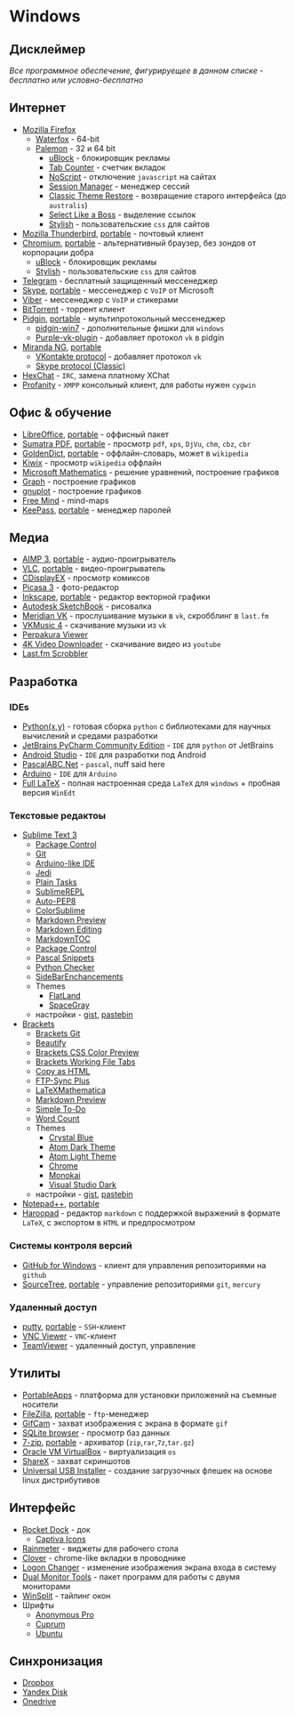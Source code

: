# Windows

## Дисклеймер
*Все программное обеспечение, фигурируещее в данном списке - бесплатно или условно-бесплатно*

## Интернет
- [Mozilla Firefox](https://www.mozilla.org/en-US/firefox/desktop/)
	- [Waterfox](https://www.waterfoxproject.org/) - 64-bit
	- [Palemon](http://www.palemoon.org/) - 32 и 64 bit
		+ [uBlock](https://addons.mozilla.org/en-US/firefox/addon/ublock/) - блокировщик рекламы
		+ [Tab Counter](https://addons.mozilla.org/en-US/firefox/addon/tab-counter/?src=api) - счетчик вкладок
		+ [NoScript](https://addons.mozilla.org/en-US/firefox/addon/noscript/?src=search) - отключение `javascript` на сайтах
		+ [Session Manager](https://addons.mozilla.org/en-US/firefox/addon/session-manager/?src=ss) - менеджер сессий
		+ [Classic Theme Restore](https://addons.mozilla.org/en-US/firefox/addon/classicthemerestorer/?src=ss) - возвращение старого интерфейса (до `australis`)
		+ [Select Like a Boss](https://addons.mozilla.org/en-US/firefox/addon/select-like-a-boss/?src=api) - выделение ссылок
		+ [Stylish](https://addons.mozilla.org/en-US/firefox/addon/stylish/?src=ss) - пользовательские `css` для сайтов
-  [Mozilla Thunderbird](https://www.mozilla.org/ru/thunderbird), [portable](http://portableapps.com/apps/internet/thunderbird_portable) - почтовый клиент
-  [Chromium](https://chocolatey.org/packages/chromium), [portable](https://download-chromium.appspot.com/) - альтернативный браузер, без зондов от корпорации добра
	+  [uBlock](https://chrome.google.com/webstore/detail/ublock/epcnnfbjfcgphgdmggkamkmgojdagdnn) - блокировщик рекламы
	+  [Stylish](https://chrome.google.com/webstore/detail/stylish/fjnbnpbmkenffdnngjfgmeleoegfcffe) - пользовательские `css` для сайтов
-  [Telegram](https://telegram.org/) - бесплатный защищенный мессенеджер
-  [Skype](http://www.skype.com/en/), [portable](http://portableapps.com/apps/internet/skype_portable) - мессенеджер с `VoIP` от Microsoft
-  [Viber](http://www.viber.com/en/) - мессенеджер с `VoIP` и стикерами
-  [BitTorrent](http://www.bittorrent.com/bittorrent-pro/compare) - торрент клиент
-  [Pidgin](https://pidgin.im/), [portable](http://portableapps.com/apps/internet/pidgin_portable) - мультипротокольный мессенеджер
	+  [pidgin-win7](https://github.com/eionrobb/pidgin-win7) - дополнительные фишки для `windows`
	+  [Purple-vk-plugin](https://bitbucket.org/olegoandreev/purple-vk-plugin) - добавляет протокол `vk` в pidgin
- [Miranda NG](http://www.miranda-ng.org/en/), [portable](http://portableapps.com/apps/internet/miranda-ng-portable)
	- [VKontakte protocol](http://wiki.miranda-ng.org/index.php?title=Plugin:VKontakte/en) - добавляет протокол `vk`
	- [Skype protocol (Classic)](http://wiki.miranda-ng.org/index.php?title=Plugin:SkypeClassic/en)
- [HexChat](http://hexchat.github.io/) - `IRC`, замена платному XChat
- [Profanity](http://www.profanity.im/index.html) - `XMPP` консольный клиент, для работы нужен `cygwin`

## Офис & обучение
-  [LibreOffice](https://www.libreoffice.org/), [portable](http://portableapps.com/apps/office/libreoffice_portable) - оффисный пакет
-  [Sumatra PDF](http://www.sumatrapdfreader.org/free-pdf-reader.html), [portable](http://portableapps.com/apps/office/sumatra_pdf_portable) - просмотр `pdf`, `xps`, `DjVu`, `chm`, `cbz`, `cbr` 
-  [GoldenDict](http://goldendict.org/), [portable](http://portableapps.com/apps/education/goldendict_portable) - оффлайн-словарь, может в `wikipedia`
-  [Kiwix](https://sourceforge.net/projects/kiwix/?source=directory) - просмотр `wikipedia` оффлайн
-  [Microsoft Mathematics](http://www.microsoft.com/ru-RU/download/details.aspx?id=15702) - решение уравнений, построение графиков
-  [Graph](http://www.padowan.dk/) - построение графиков
-  [gnuplot](http://gnuplot.sourceforge.net/) - построение графиков
-  [Free Mind](http://freemind.sourceforge.net/wiki/index.php/Download) - mind-maps
-  [KeePass](http://keepass.info/), [portable](http://portableapps.com/apps/utilities/keepass_portable) - менеджер паролей

## Медиа
-  [AIMP 3](http://www.aimp.ru/), [portable](http://portableapps.com/apps/music_video/aimp-portable) - аудио-проигрыватель
-  [VLC](http://www.videolan.org/vlc/), [portable](http://portableapps.com/apps/music_video/vlc_portable) - видео-проигрыватель
-  [CDisplayEX](http://www.cdisplayex.com/) - просмотр комиксов
-  [Picasa 3](http://picasa.google.com/) - фото-редактор
-  [Inkscape](https://inkscape.org/en/), [portable](http://portableapps.com/apps/graphics_pictures/inkscape_portable) - редактор векторной графики
-  [Autodesk SketchBook](https://www.sketchbook.com/desktop) - рисовалка
-  [Meridian VK](http://meridianvk.com/) - прослушивание музыки в `vk`, скробблинг в `last.fm`
-  [VKMusic 4](http://vkmusic.citynov.ru/) - скачивание музыки из `vk`
-  [Perpakura Viewer](http://www.tamasoft.co.jp/pepakura-en/download/viewer.html)
-  [4K Video Downloader](https://www.4kdownload.com/) - скачивание видео из `youtube`
-  [Last.fm Scrobbler](http://www.lastfm.ru/download)

## Разработка
### IDEs
-  [Python(x,y)](https://code.google.com/p/pythonxy/) - готовая сборка `python` с библиотеками для научных вычислений и средами разработки
-  [JetBrains PyCharm Community Edition](http://www.jetbrains.com/pycharm/) - `IDE` для `python` от JetBrains
-  [Android Studio](http://developer.android.com/sdk/index.html) - `IDE` для разработки под Android
-  [PascalABC.Net](http://pascalabc.net/en/) - `pascal`, nuff said here
-  [Arduino](http://arduino.cc/) - `IDE` для `Arduino`
-  [Full LaTeX](http://rutracker.org/forum/viewtopic.php?t=3865802) - полная настроенная среда `LaTeX` для `windows` + пробная версия `WinEdt`
### Текстовые редактоы
-  [Sublime Text 3](http://www.sublimetext.com/)
	+  [Package Control](https://packagecontrol.io/)
	+  [Git](https://packagecontrol.io/packages/Git)
	+  [Arduino-like IDE](https://packagecontrol.io/packages/Arduino-like%20IDE)
	+  [Jedi](https://packagecontrol.io/packages/Jedi%20-%20Python%20autocompletion)
	+  [Plain Tasks](https://packagecontrol.io/packages/PlainTasks)
	+  [SublimeREPL](https://packagecontrol.io/packages/SublimeREPL)
	+  [Auto-PEP8](https://packagecontrol.io/packages/AutoPEP8)
	+  [ColorSublime](https://packagecontrol.io/packages/Colorsublime)
	+  [Markdown Preview](https://packagecontrol.io/packages/Markdown%20Preview)
	+  [Markdown Editing](https://packagecontrol.io/packages/MarkdownEditing)
	+  [MarkdownTOC](https://packagecontrol.io/packages/MarkdownTOC)
	+  [Package Control](https://packagecontrol.io/installation)
	+  [Pascal Snippets](https://packagecontrol.io/packages/Pascal%20Snippets)
	+  [Python Checker](https://packagecontrol.io/packages/Python%20Checker)
	+  [SideBarEnchancements](https://packagecontrol.io/packages/SideBarEnhancements)
	+ Themes
		*  [FlatLand](https://packagecontrol.io/packages/Theme%20-%20Flatland)
		*  [SpaceGray](https://packagecontrol.io/packages/Theme%20-%20Spacegray)
	+  настройки - [gist](https://gist.github.com/murych/51319440ebc3b816902f), [pastebin](http://pastebin.com/1EB3xj9K)
-  [Brackets](http://brackets.io/)
	+  [Brackets Git](https://github.com/zaggino/brackets-git)
	+  [Beautify](https://github.com/drewhamlett/brackets-beautify)
	+  [Brackets CSS Color Preview](https://github.com/cmgddd/Brackets-css-color-preview)
	+  [Brackets Working File Tabs](https://github.com/demonmhon/brackets-working-file-tabs)
	+  [Copy as HTML](https://github.com/peterflynn/copy-as-html)
	+  [FTP-Sync Plus](https://github.com/timburgess/brackets-ftp-sync)
	+  [LaTeXMathematica](https://github.com/Wikunia/brackets-LaTeXMathematica)
	+  [Markdown Preview](https://github.com/gruehle/MarkdownPreview)
	+  [Simple To-Do](https://github.com/ovk/brackets-simple-todo)
	+  [Word Count](https://github.com/cfjedimaster/Word-Count-Extension)
	+ Themes
		*  [Crystal Blue](https://github.com/TadorHead/Crystal%20Blue)
		*  [Atom Dark Theme](https://github.com/yasinkuyu/brackets-atom-dark)
		*  [Atom Light Theme](https://github.com/yasinkuyu/brackets-atom-light)
		*  [Chrome](https://github.com/Brackets-Themes/Chrome)
		*  [Monokai](https://github.com/Brackets-Themes/Monokai)
		*  [Visual Studio Dark](https://github.com/fergaldoyle/brackets-visual-studio-dark)
	+  настройки - [gist](https://gist.github.com/murych/cebeaf911581fede7764), [pastebin](http://pastebin.com/zSfFwtVU)
-  [Notepad++](http://notepad-plus-plus.org/), [portable](http://portableapps.com/apps/development/notepadpp_portable)
-  [Haroopad](http://pad.haroopress.com/) - редактор `markdown` с поддержкой выражений в формате `LaTeX`, с экспортом в `HTML` и предпросмотром

### Системы контроля версий
-  [GitHub for Windows](https://windows.github.com/) - клиент для управления репозиториями на `github`
-  [SourceTree](http://www.sourcetreeapp.com/?utm_source=internal&utm_medium=link&utm_campaign=clone_repo_win), [portable](https://answers.atlassian.com/questions/176912/) - управление репозиториями `git`, `mercury`
### Удаленный доступ
-  [putty](http://www.putty.org/), [portable](http://portableapps.com/apps/internet/putty_portable) - `SSH`-клиент
-  [VNC Viewer](http://www.realvnc.com/) - `VNC`-клиент
-  [TeamViewer](https://www.teamviewer.com/ru/index.aspx) - удаленный доступ, управление


## Утилиты   
-  [PortableApps](http://portableapps.com/) - платформа для установки приложений на съемные носители
-  [FileZilla](http://filezilla.ru/), [portable](http://portableapps.com/apps/internet/filezilla_portable) - `ftp`-менеджер 
-  [GifCam](http://blog.bahraniapps.com/gifcam/) - захват изображения с экрана в формате `gif`
-  [SQLite browser](https://github.com/sqlitebrowser/sqlitebrowser) - просмотр баз данных
-  [7-zip](http://www.7-zip.org/), [portable](http://portableapps.com/apps/utilities/7-zip_portable) - архиватор (`zip`,`rar`,`7z`,`tar.gz`)
-  [Oracle VM VirtualBox](https://www.virtualbox.org/) - виртуализация `os`
-  [ShareX](https://getsharex.com/) - захват скриншотов
-  [Universal USB Installer](http://www.pendrivelinux.com/universal-usb-installer-easy-as-1-2-3/) - создание загрузочных флешек на основе linux дистрибутивов

## Интерфейс
- [Rocket Dock](http://rocketdock.com/) - док
	+ [Captiva Icons](https://github.com/captiva-project/captiva-icon-theme)
- [Rainmeter](http://rainmeter.net/) - виджеты для рабочего стола
- [Clover](http://ejie.me/) - chrome-like вкладки в проводнике
- [Logon Changer](http://tweaks.com/software/tweakslogon/) - изменение изображения экрана входа в систему
- [Dual Monitor Tools](http://dualmonitortool.sourceforge.net/) - пакет программ для работы с двумя мониторами
- [WinSplit](http://download.cnet.com/WinSplit-Revolution/3000-2072_4-10971915.html) - тайлинг окон
- Шрифты
	+  [Anonymous Pro](http://www.marksimonson.com/fonts/view/anonymous-pro)
	+  [Cuprum](http://www.fontsquirrel.com/fonts/cuprum)
	+  [Ubuntu](http://font.ubuntu.com/)

## Синхронизация
-  [Dropbox](https://www.dropbox.com/)
-  [Yandex Disk](https://disk.yandex.ru/download/YandexDiskSetup.exe?referer=webinterface)
-  [Onedrive](https://onedrive.live.com/about/ru-ru/download/)
